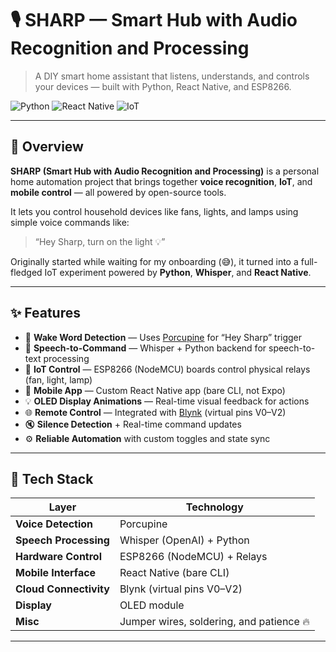 # 🎙️ SHARP — Smart Hub with Audio Recognition and Processing

> A DIY smart home assistant that listens, understands, and controls your devices — built with Python, React Native, and ESP8266.  

![Python](https://img.shields.io/badge/Python-3.10%2B-blue?logo=python)
![React Native](https://img.shields.io/badge/React%20Native-bare--CLI-61DBFB?logo=react)
![IoT](https://img.shields.io/badge/IoT-ESP8266-orange?logo=arduino)

---

## 🧠 Overview

**SHARP (Smart Hub with Audio Recognition and Processing)** is a personal home automation project that brings together **voice recognition**, **IoT**, and **mobile control** — all powered by open-source tools.

It lets you control household devices like fans, lights, and lamps using simple voice commands like:

> “Hey Sharp, turn on the light 💡”

Originally started while waiting for my onboarding (😅), it turned into a full-fledged IoT experiment powered by **Python**, **Whisper**, and **React Native**.

---

## ✨ Features

- 🎤 **Wake Word Detection** — Uses [Porcupine](https://picovoice.ai/platform/porcupine/) for “Hey Sharp” trigger  
- 🧠 **Speech-to-Command** — Whisper + Python backend for speech-to-text processing  
- 🔌 **IoT Control** — ESP8266 (NodeMCU) boards control physical relays (fan, light, lamp)  
- 📱 **Mobile App** — Custom React Native app (bare CLI, not Expo)  
- 💡 **OLED Display Animations** — Real-time visual feedback for actions  
- 🌐 **Remote Control** — Integrated with [Blynk](https://blynk.io/) (virtual pins V0–V2)  
- 🔇 **Silence Detection** + Real-time command updates  
- ⚙️ **Reliable Automation** with custom toggles and state sync

---

## 🧩 Tech Stack

| Layer | Technology |
|-------|-------------|
| **Voice Detection** | Porcupine |
| **Speech Processing** | Whisper (OpenAI) + Python |
| **Hardware Control** | ESP8266 (NodeMCU) + Relays |
| **Mobile Interface** | React Native (bare CLI) |
| **Cloud Connectivity** | Blynk (virtual pins V0–V2) |
| **Display** | OLED module |
| **Misc** | Jumper wires, soldering, and patience 🔥 |

---
